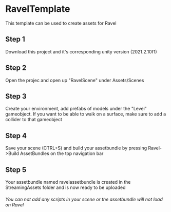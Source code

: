 # RavelTemplate
This template can be used to create assets for Ravel 

## Step 1
Download this project and it's corresponding unity version (2021.2.10f1)

## Step 2
Open the projec and open up "RavelScene" under Assets/Scenes

## Step 3
Create your environment, add prefabs of models under the "Level" gameobject. 
If you want to be able to walk on a surface, make sure to add a collider to that gameobject 

## Step 4
Save your scene (CTRL+S) and build your assetbundle by pressing Ravel->Build AssetBundles on the top navigation bar

## Step 5
Your assetbundle named ravelassetbundle is created in the StreamingAssets folder and is now ready to be uploaded

###### You can not add any scripts in your scene or the assetbundle will not load on Ravel